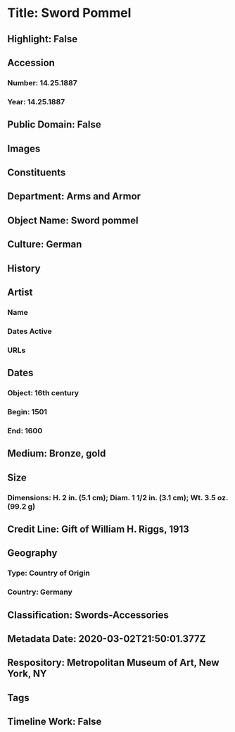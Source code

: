 # Title: Sword Pommel
## Highlight: False
## Accession
### Number: 14.25.1887
### Year: 14.25.1887
## Public Domain: False
## Images
## Constituents
## Department: Arms and Armor
## Object Name: Sword pommel
## Culture: German
## History
## Artist
### Name
### Dates Active
### URLs
## Dates
### Object: 16th century
### Begin: 1501
### End: 1600
## Medium: Bronze, gold
## Size
### Dimensions: H. 2 in. (5.1 cm); Diam. 1 1/2 in. (3.1 cm); Wt. 3.5 oz. (99.2 g)
## Credit Line: Gift of William H. Riggs, 1913
## Geography
### Type: Country of Origin
### Country: Germany
## Classification: Swords-Accessories
## Metadata Date: 2020-03-02T21:50:01.377Z
## Respository: Metropolitan Museum of Art, New York, NY
## Tags
## Timeline Work: False